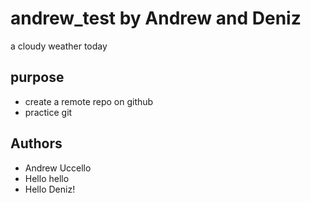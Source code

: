 # andrew_test by Andrew and Deniz
a cloudy weather today

## purpose

- create a remote repo on github
- practice git

## Authors

- Andrew Uccello
- Hello hello
- Hello Deniz!